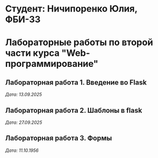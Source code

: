 # Студент: Ничипоренко Юлия, ФБИ-33

# Лабораторные работы по второй части курса "Web-программирование"

## Лабораторная работа 1. Введение во Flask

*Дата: 13.09.2025*

## Лабораторная работа 2. Шаблоны в flask

*Дата: 27.09.2025*

## Лабораторная работа 3. Формы

*Дата: 11.10.1956*
